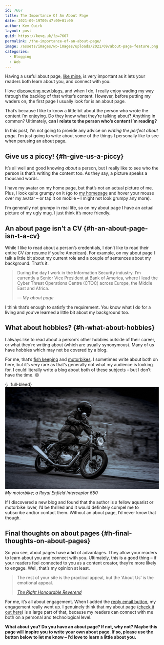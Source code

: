 ```yaml
---
id: 7667
title: The Importance Of An About Page
date: 2021-09-19T09:47:09+01:00
author: Kev Quirk
layout: post
guid: https://kevq.uk/?p=7667
permalink: /the-importance-of-an-about-page/
image: /assets/images/wp-images/uploads/2021/09/about-page-feature.png
categories:
  - Blogging
  - Web
---
```

<p class="tldr">
  Having a useful about page, <a href="https://kevq.uk/about/">like mine</a>, is very important as it lets your readers both learn about you, and connect with you.
</p>

I love [discovering new blogs](https://kevq.uk/blogroll/), and when I do, I really enjoy wading my way through the backlog of that writer&#8217;s content. However, before putting my waders on, the first page I usually look for is an about page.

That&#8217;s because I like to know a little bit about the person who wrote the content I&#8217;m enjoying. Do they know what they&#8217;re talking about? Anything in common? Ultimately, **can I relate to the person who&#8217;s content I&#8217;m reading?**

In this post, I&#8217;m not going to provide any advice on _writing the perfect about page_. I&#8217;m just going to write about some of the things I personally like to see when perusing an about page.

## Give us a piccy! {#h-give-us-a-piccy}

It&#8217;s all well and good knowing _about_ a person, but I really like to see who the person is that&#8217;s writing the content too. As they say, a picture speaks a thousand words.

I have my avatar on my home page, but that&#8217;s not an actual picture of me. Plus, I look quite grumpy on it (go to [my homepage](/) and hover your mouse over my avatar &#8211; or tap it on mobile &#8211; I might not look grumpy any more).

I&#8217;m generally not grumpy in real life, so on my about page I have an actual picture of my ugly mug. I just think it&#8217;s more friendly.

## An about page isn&#8217;t a CV {#h-an-about-page-isn-t-a-cv}

While I like to read about a person&#8217;s credentials, I don&#8217;t like to read their entire CV (or resume if you&#8217;re American). For example, on my about page I talk a little bit about my current role and a couple of sentences about my background. That&#8217;s it.

<blockquote class="wp-block-quote">
  <p>
    During the day I work in the Information Security industry. I’m currently a Senior Vice President at Bank of America, where I lead the Cyber Threat Operations Centre (CTOC) across Europe, the Middle East and Africa.
  </p>

  <cite>&#8212; My about page</cite>
</blockquote>

I think that&#8217;s enough to satisfy the requirement. You know what I do for a living and you&#8217;ve learned a little bit about my background too.

## What about hobbies? {#h-what-about-hobbies}

I always like to read about a person&#8217;s other hobbies outside of their career, or what they&#8217;re writing about (which are usually synonymous). Many of us have hobbies which may not be covered by a blog.

For me, that&#8217;s <a href="https://en.wikipedia.org/wiki/Fishkeeping" target="_blank" rel="noreferrer noopener">fish keeping</a> and <a href="https://www.rideapart.com/news/253800/12-reasons-to-ride-a-motorcycle/" target="_blank" rel="noreferrer noopener">motorbikes</a>. I sometimes write about both on here, but it&#8217;s very rare as that&#8217;s generally not what my audience is looking for. I could literally write a blog about both of these subjects &#8211; but I don&#8217;t have the time. ☹️

{: .full-bleed}
![My motorbike; a Royal Enfield Interceptor 650](/assets/images/kev-on-enfield.jpeg)
*My motorbike; a Royal Enfield Interceptor 650*

If I discovered a new blog and found that the author is a fellow aquarist or motorbike lover, I&#8217;d be thrilled and it would definitely compel me to subscribe and/or contact them. Without an about page, I&#8217;d never know that though.

## Final thoughts on about pages {#h-final-thoughts-on-about-pages}

So you see, about pages have **a lot** of advantages. They allow your readers to learn about you and connect with you. Ultimately, this is a good thing &#8211; if your readers feel connected to you as a content creator, they&#8217;re more likely to engage. Well, that&#8217;s my opinion at least.

<blockquote class="wp-block-quote is-style-large">
  <p>
    The rest of your site is the practical appeal, but the &#8216;About Us&#8217; is the emotional appeal.
  </p>

  <cite><a href="https://fosstodon.org/@trhr/106958171749603304" target="_blank" rel="noreferrer noopener">The Right Honourable Reverend</a></cite>
</blockquote>

For me, it&#8217;s all about engagement. When I added the [reply email button](https://kevq.uk/adding-the-post-title-to-my-reply-by-email-button/), my engagement really went up. I genuinely think that my about page ([check it out here](https://kevq.uk/about/)) is a large part of that, because my readers can connect with me both on a personal and technological level.

**What about you? Do you have an about page? If not, why not? Maybe this page will inspire you to write your own about page. If so, please use the button below to let me know &#8211; I&#8217;d love to learn a little about you.**
